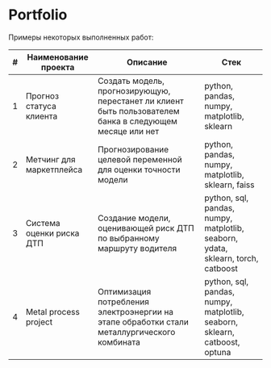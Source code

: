 # Portfolio
Примеры некоторых выполненных работ:

| # | Наименование проекта | Описание | Стек |
|---|----------------------|----------|------|
| 1 | Прогноз статуса клиента | Создать модель, прогнозирующую, перестанет ли клиент быть пользователем банка в следующем месяце или нет | python, pandas, numpy, matplotlib, sklearn |
| 2 | Метчинг для маркетплейса | Прогнозирование целевой переменной для оценки точности модели | python, pandas, numpy, matplotlib, sklearn, faiss |
| 3 | Система оценки риска ДТП | Создание модели, оценивающей риск ДТП по выбранному маршруту водителя | python, sql, pandas, numpy, matplotlib, seaborn, ydata, sklearn, torch, catboost |
| 4 | Metal process project | Оптимизация потребления электроэнергии на этапе обработки стали металлургического комбината | python, sql, pandas, numpy, matplotlib, seaborn, sklearn, catboost, optuna |
